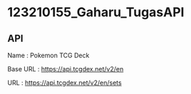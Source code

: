 # 123210155_Gaharu_TugasAPI

## API
Name : Pokemon TCG Deck

Base URL : https://api.tcgdex.net/v2/en

URL : https://api.tcgdex.net/v2/en/sets
